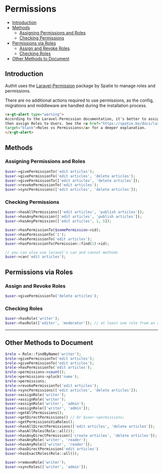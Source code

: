 # Permissions

- [Introduction](#introduction)
- [Methods](#methods)
  - [Assigning Permissions and Roles](#assigning-permissions-and-roles)
  - [Checking Permissions](#checking-permissions)
- [Permissions via Roles](#permissions-via-roles)
  - [Assign and Revoke Roles](#assign-and-revoke-roles)
  - [Checking Roles](#checking-roles)
- [Other Methods to Document](#other-methods-to-document)

## Introduction

Authit uses the <a href="https://spatie.be/docs/laravel-permission/v6/basic-usage/basic-usage"
target="blank">Laravel-Permission</a> package by Spatie to manage roles and permissions.

There are no additional actions required to use permissions, as the config, migrations and
middleware are handled during the installation process.

```html +parse
<x-gt-alert type="warning">
According to the Laravel-Permission documentation, it's better to assign permissions to Roles, and
then assign Roles to Users. See the <a href="https://spatie.be/docs/laravel-permission/v6/best-practices/roles-vs-permissions"
target="blank">Roles vs Permissions</a> for a deeper explanation.
</x-gt-alert>
```

## Methods

### Assigning Permissions and Roles

```php +torchlight-php
$user->givePermissionTo('edit articles');
$user->givePermissionTo('edit articles', 'delete articles');
$user->givePermissionTo(['edit articles', 'delete articles']);
$user->revokePermissionTo('edit articles');
$user->syncPermissions(['edit articles', 'delete articles']);
```

### Checking Permissions

```php +torchlight-php
$user->hasAllPermissions(['edit articles', 'publish articles']);
$user->hasAnyPermission(['edit articles', 'publish articles']);
$user->hasAnyPermission(['edit articles', 1, 5]);

$user->hasPermissionTo($somePermission->id);
$user->hasPermissionTo('1');
$user->hasPermissionTo('edit articles');
$user->hasPermissionTo(Permission::find(1)->id);
```


```php +torchlight-php
// you can also use laravel's can and cannot methods
$user->can('edit articles');
```

## Permissions via Roles


### Assign and Revoke Roles

```php +torchlight-php
$user->givePermissionTo('delete articles');
```

### Checking Roles

```php +torchlight-php
$user->hasRole('writer');
$user->hasRole(['editor', 'moderator']); // at least one role from an array of roles
```

---

## Other Methods to Document

```php +torchlight-php
$role = Role::findByName('writer');
$role->givePermissionTo('edit articles');
$role->givePermissionTo('edit articles');
$role->hasPermissionTo('edit articles');
$role->permissions->count();
$role->permissions->pluck('name');
$role->permissions;
$role->revokePermissionTo('edit articles');
$role->syncPermissions(['edit articles', 'delete articles']);
$user->assignRole('writer');
$user->assignRole('writer');
$user->assignRole('writer', 'admin');
$user->assignRole(['writer', 'admin']);
$user->getAllPermissions();
$user->getDirectPermissions() // Or $user->permissions;
$user->getPermissionsViaRoles();
$user->hasAllDirectPermissions(['edit articles', 'delete articles']);
$user->hasAllRoles(Role::all());
$user->hasAnyDirectPermission(['create articles', 'delete articles']);
$user->hasAnyRole('writer', 'reader');
$user->hasAnyRole(['writer', 'reader']);
$user->hasDirectPermission('edit articles')
$user->hasExactRoles(Role::all());

$user->removeRole('writer');
$user->syncRoles(['writer', 'admin']);
```